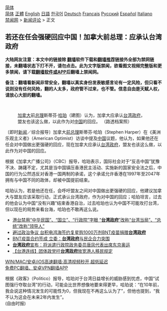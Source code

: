  <!-- 面包屑导航 --> <div class="breadcrumb"><!-- GTranslate: https://gtranslate.io/ -->  <div class="switcher notranslate">  <div class="selected">  <a href="#" onclick="return false;"> 简体</a>  </div>  <div class="option">  <a href="https://www.bannedbook.org" onclick="doGTranslate('zh-CN|zh-CN');jQuery('div.switcher div.selected a').html(jQuery(this).html());return false;" title="简体中文" class="nturl selected"> 简体</a>  <a href="https://www.bannedbook.org/zh-tw/" onclick="doGTranslate('zh-CN|zh-TW');jQuery('div.switcher div.selected a').html(jQuery(this).html());return false;" title="繁體中文" class="nturl"> 正體</a>  <a href="https://www.bannedbook.org/en/" onclick="doGTranslate('zh-CN|en');jQuery('div.switcher div.selected a').html(jQuery(this).html());return false;" title="English" class="nturl"> English</a>  <a href="https://www.bannedbook.org/ja/" onclick="doGTranslate('zh-CN|ja');jQuery('div.switcher div.selected a').html(jQuery(this).html());return false;" title="日本語" class="nturl"> 日語</a>  <a href="https://www.bannedbook.org/ko/" onclick="doGTranslate('zh-CN|ko');jQuery('div.switcher div.selected a').html(jQuery(this).html());return false;" title="한국어" class="nturl"> 한국어</a>  <a href="https://www.bannedbook.org/de/" onclick="doGTranslate('zh-CN|de');jQuery('div.switcher div.selected a').html(jQuery(this).html());return false;" title="Deutsch" class="nturl"> Deutsch</a>  <a href="https://www.bannedbook.org/fr/" onclick="doGTranslate('zh-CN|fr');jQuery('div.switcher div.selected a').html(jQuery(this).html());return false;" title="Français" class="nturl"> Français</a>  <a href="https://www.bannedbook.org/ru/" onclick="doGTranslate('zh-CN|ru');jQuery('div.switcher div.selected a').html(jQuery(this).html());return false;" title="Русский" class="nturl"> Русский</a>  <a href="https://www.bannedbook.org/es/" onclick="doGTranslate('zh-CN|es');jQuery('div.switcher div.selected a').html(jQuery(this).html());return false;" title="Español" class="nturl"> Español</a>  <a href="https://www.bannedbook.org/it/" onclick="doGTranslate('zh-CN|it');jQuery('div.switcher div.selected a').html(jQuery(this).html());return false;" title="Italiano" class="nturl"> Italiano</a>  </div>  </div>      <div class='breadcrumb-sub'><!-- Breadcrumb NavXT 6.3.0 --> <a href="https://www.bannedbook.org/" class="home">禁闻网</a> &gt; <a href="https://www.bannedbook.org/bnews/comments/" class="category">新闻评论</a> &gt; 正文</div></div><h2>若还在任会强硬回应中国！加拿大前总理：应承认台湾政府</h2> <p class="notice"><b>大陆网友注意：本文中的链接除 <a href="https://github.com/bannedbook/fanqiang" >翻墙</a>软件下载和<a href="https://github.com/killgcd/justmysocks/blob/master/README.md">翻墙推荐</a>链接外全部为禁网链接，未翻墙状态下打不开，请勿点击。此为文字版禁闻，欲看图文视频完整版和更多禁闻，请下载<a href="https://github.com/bannedbook/fanqiang">翻墙软件或APP</a>后翻墙上禁闻网。</p><p>备注：翻墙看新闻非常安全，翻墙以真实身份发表敏感言论有一定风险，但只看不说则没有任何风险，翻的人太多，政府管不过来，也不管。信息自由是天赋人权，请放心大胆的翻墙。</b></p>  <div class="entry"> <br /> <figure><a href="https://i2.wp.com/upload-images-bucket-v64rleca837do.s3.eu-west-1.amazonaws.com/wp-content/uploads/2021/07/31123537/phpD95phD.jpg?fit=800%2C533&#038;ssl=1" data-caption="加拿大前总理斯蒂芬·哈珀（建图）认为，加拿大应承认台湾政府，盟友也该这么做，以此作为对中国的回应。 （路透档案照）"></a><figcaption class="wp-caption-text"><a href="https://www.bannedbook.org/bnews/tag/%e5%8a%a0%e6%8b%bf%e5%a4%a7/" class="st_tag internal_tag" rel="tag" title="标签 加拿大 下的日志">加拿大</a>前<a href="https://www.bannedbook.org/bnews/tag/%e6%80%bb%e7%90%86/" class="st_tag internal_tag" rel="tag" title="标签 总理 下的日志">总理</a>斯蒂芬·<a href="https://www.bannedbook.org/bnews/tag/%E5%93%88%E7%8F%80/" class="st_tag internal_tag" rel="tag" title="标签 哈珀 下的日志">哈珀</a>（建图）认为，加拿大应承认<a href="https://www.bannedbook.org/bnews/tag/%e5%8f%b0%e6%b9%be/" class="st_tag internal_tag" rel="tag" title="标签 台湾 下的日志">台湾</a><a href="https://www.bannedbook.org/bnews/tag/%e6%94%bf%e5%ba%9c/" class="st_tag internal_tag" rel="tag" title="标签 政府 下的日志">政府</a>，盟友也该这么做，以此作为对<a href="https://www.bannedbook.org/bnews/tag/%E4%B8%AD%E5%9B%BD/" class="st_tag internal_tag" rel="tag" title="标签 中国 下的日志">中国</a>的回应。 （路透档案照）</figcaption></figure> <p>〔即时<span class='wp_keywordlink_affiliate'><a href="https://www.bannedbook.org/" title="新闻">新闻</a></span>／综合报导〕加拿大<a href="https://www.bannedbook.org/bnews/tag/%E5%89%8D%E6%80%BB%E7%90%86/" class="st_tag internal_tag" rel="tag" title="标签 前总理 下的日志">前总理</a>斯蒂芬·哈珀（Stephen Harper）在《美洲乐观主义者》（American Optimist）访谈中提及<span class='wp_keywordlink_affiliate'><a href="https://www.bannedbook.org/" title="中国" target="_blank">中国</a></span>议题，他认为，如果他还在任会对中国做出更强硬的回应，现在加拿大应承认<a href="https://www.bannedbook.org/bnews/tag/%E5%8F%B0%E6%B9%BE%E6%94%BF%E5%BA%9C/" class="st_tag internal_tag" rel="tag" title="标签 台湾政府 下的日志">台湾政府</a>，盟友也该这么做，以此作为对中国的回应。</p> <p>根据《加拿大广播公司》（CBC）报导，哈珀表示，国际社会对于“反击中国”犹豫不决、踌躇不定，尤其是当中国镇压香港民主活动、实施新的国家安全法之后，中国的行为公然违反对香港一国两制的承诺，这个承诺允许香港在1997年至2047年拥有与中国不同的政体，却被中国提前结束。</p>  <p>哈珀认为，若是他还在任，会呼吁盟友之间对中国做出更强硬的回应，他建议加拿大与盟友应该采取行动，正式承认台湾政府，作为对中国的回应；哈珀坦言，过去的他会认为中国“没有兴趣”结束香港自治，过去哈珀也认为中国不可能攻打台湾，但以现在的局势来看台海，哈珀也不敢再这么说。</p> <ul class='op-related-articles' title='相关阅读'> <li><a href='https://www.bannedbook.org/bnews/comments/20210720/1590778.html' target='_blank'>港台禁用“中华民国”、“国立”、“行政院”字眼 “<b>台湾政府</b>”改称“台湾当局”、“总统”改称“领导人”</a></li> <li><a href='https://www.bannedbook.org/bnews/headline/20210712/1585470.html' target='_blank'>避过政治争议 台积电鸿海签约复星购1000万剂BNT疫苗捐赠<b>台湾政府</b></a></li> <li><a href='https://www.bannedbook.org/bnews/taiwannews/20210712/1585403.html' target='_blank'>BNT疫苗合约签成 立委：<b>台湾政府</b>与民企合力突围</a></li> <li><a href='https://www.bannedbook.org/bnews/headline/20210711/1584582.html' target='_blank'><b>台湾政府</b>宣布：将派遣行政院政务委员唐凤代表出席东京奥运</a></li> <li><a href='https://www.bannedbook.org/bnews/headline/20210701/1578499.html' target='_blank'>【台港连线】团体政党吁<b>台湾政府</b>放宽港人移民规定</a></li> </ul> <p class="texttj"> <a href="https://github.com/bannedbook/fanqiang/wiki/V2ray%E6%9C%BA%E5%9C%BA" target="_blank">WIN/MAC/安卓/iOS高速翻墙:高清视频秒开,超低延迟</a><br/> <a href="https://github.com/bannedbook/fanqiang/wiki/%E7%A6%81%E9%97%BB%E7%BD%91%E5%AE%89%E5%8D%93%E7%BF%BB%E5%A2%99%E6%96%B0%E9%97%BBAPP" target="_blank">免费PC翻墙、安卓VPN翻墙APP</a></p> <p>根据《政客》（Politico）报导，哈珀对于台湾日益增长的威胁感到忧虑，中国“试图强行夺取台湾”的行动，可能会比世界想像地要来得更早，哈珀说：“在10年前，我会说这种情况发生的可能性为0，但我现在不再这么认为了”，但他也提到，“我不认为这会在未来2年内发生”。<br /> (自由时报)</p><a name='sharetosocial'></a>  <div style="margin-bottom:5px;padding-bottom:5px;clear:both"> <div id="archive-pix-1" class="banner-ads"> <!-- AuctionX Display platform tag START --> <div id="26318x728x90x621x_ADSLOT2" clicktrack="%%CLICK_URL_ESC%%"></div> <!-- AuctionX Display platform tag END --> </div> <div id="archive-pix-2" class="banner-ads"> <!-- AuctionX Display platform tag START --> <div id="26315x300x250x621x_ADSLOT2" clicktrack="%%CLICK_URL_ESC%%"></div> <!-- AuctionX Display platform tag END --> </div> </div>  <div id="archive-pix-1" class="banner-ads"> <!-- AuctionX Display platform tag START --> <div id="26318x728x90x621x_ADSLOT3" clicktrack="%%CLICK_URL_ESC%%"></div> <!-- AuctionX Display platform tag END --> </div> </div><!--END ENTRY--> 